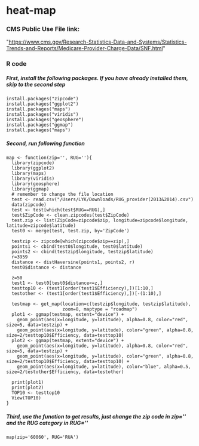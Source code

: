 # heat-map

### CMS Public Use File link:
"https://www.cms.gov/Research-Statistics-Data-and-Systems/Statistics-Trends-and-Reports/Medicare-Provider-Charge-Data/SNF.html"

### R code

##### First, install the following packages. If you have already installed them, skip to the second step
```
install.packages("zipcode")
install.packages("ggplot2")
install.packages("maps")
install.packages("viridis")
install.packages("geosphere")
install.packages("ggmap")
install.packages("maps")
```

##### Second, run following function
```
map <- function(zip='', RUG=''){
  library(zipcode)
  library(ggplot2)
  library(maps)
  library(viridis)
  library(geosphere)
  library(ggmap)
  # remember to change the file location
  test <- read.csv("/Users/LYK/Downloads/RUG_provider(2013&2014).csv")
  data(zipcode)
  test <- test[which(test$RUG==RUG),]
  test$ZipCode <- clean.zipcodes(test$ZipCode)
  test.zip <- list(ZipCode=zipcode$zip, longitude=zipcode$longitude, latitude=zipcode$latitude)
  test0 <- merge(test, test.zip, by='ZipCode')
  
  testzip <- zipcode[which(zipcode$zip==zip),]
  points1 <- cbind(test0$longitude, test0$latitude)
  points2 <- cbind(testzip$longitude, testzip$latitude)
  r=3959
  distance <- distHaversine(points1, points2, r)
  test0$distance <- distance
  
  z=50
  test1 <- test0[test0$distance<=z,]
  testtop10 <- (test1[order(test1$Efficiency),])[1:10,]
  testother <- (test1[order(test1$Efficiency),])[-(1:10),]
  
  testmap <- get_map(location=c(testzip$longitude, testzip$latitude), 
                     zoom=8, maptype = "roadmap")
  plot1 <- ggmap(testmap, extent="device") + 
    geom_point(aes(x=longitude, y=latitude), alpha=0.8, color="red", size=5, data=testzip) + 
    geom_point(aes(x=longitude, y=latitude), color="green", alpha=0.8, size=2/testtop10$Efficiency, data=testtop10)
  plot2 <- ggmap(testmap, extent="device") + 
    geom_point(aes(x=longitude, y=latitude), alpha=0.8, color="red", size=5, data=testzip) + 
    geom_point(aes(x=longitude, y=latitude), color="green", alpha=0.8, size=2/testtop10$Efficiency, data=testtop10) + 
    geom_point(aes(x=longitude, y=latitude), color="blue", alpha=0.5, size=2/testother$Efficiency, data=testother)
  
  print(plot1)
  print(plot2)
  TOP10 <- testtop10
  View(TOP10)
}
```

##### Third, use the function to get results, just change the zip code in zip='' and the RUG category in RUG=''
```
map(zip='60060', RUG='RUA')
```
